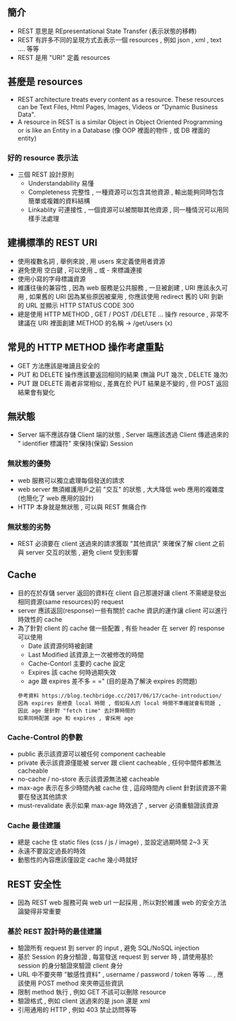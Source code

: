 ## 簡介
- REST 意思是 REpresentational State Transfer (表示狀態的移轉)
- REST 有許多不同的呈現方式去表示一個 resources , 例如 json , xml , text .... 等等
- REST 是用 "URI" 定義 resources

## 甚麼是 resources
- REST architecture treats every content as a resource. These resources can be Text Files, Html Pages, Images, Videos or "Dynamic Business Data".
- A resource in REST is a similar Object in Object Oriented Programming or is like an Entity in a Database (像 OOP 裡面的物件 , 或 DB 裡面的 entity)

### 好的 resource 表示法
- 三個 REST 設計原則
  - Understandability 易懂
  - Completeness 完整性 , 一種資源可以包含其他資源 , 輸出能夠同時包含簡單或複雜的資料結構
  - Linkablity 可連接性 , 一個資源可以被關聯其他資源 , 同一種情況可以用同樣手法處理

## 建構標準的 REST URI
- 使用複數名詞 , 舉例來說 , 用 users 來定義使用者資源
- 避免使用 <space> 空白鍵 , 可以使用 _ 或 - 來標識連接
- 使用小寫的字母標識資源
- 維護往後的兼容性 , 因為 web 服務是公共服務 , 一旦被創建 , URI 應該永久可用 , 如果舊的 URI 因為某些原因被棄用 , 你應該使用 redirect 舊的 URI 到新的 URL 並顯示 HTTP STATUS CODE 300
- 總是使用 HTTP METHOD , GET / POST /DELETE ... 操作 resource , 非常不建議在 URI 裡面創建 METHOD 的名稱 -> /get/users (x)

## 常見的 HTTP METHOD 操作考慮重點
- GET 方法應該是唯讀且安全的
- PUT 和 DELETE 操作應該要返回相同的結果 (無論 PUT 幾次 , DELETE 幾次)
- PUT 跟 DELETE 兩者非常相似 , 差異在於 PUT 結果是不變的 , 但 POST 返回結果會有變化

## 無狀態
- Server 端不應該存儲 Client 端的狀態 , Server 端應該透過 Client 傳遞過來的 " identifier 標識符" 來保持(保留) Session

### 無狀態的優勢
- web 服務可以獨立處理每個發送的請求
- web server 無須維護用戶之前 "交互" 的狀態 , 大大降低 web 應用的複雜度 (也簡化了 web 應用的設計)
- HTTP 本身就是無狀態 , 可以與 REST 無痛合作

### 無狀態的劣勢
- REST 必須要在 client 送過來的請求獲取 "其他資訊" 來確保了解 client 之前與 server 交互的狀態 , 避免 client 受到影響

## Cache
- 目的在於存儲 server 返回的資料在 client 自己那邊好讓 client 不需總是發出相同資源(same resources)的 request 
- server 應該返回(response)一些有關於 cache 資訊的運作讓 client 可以進行時效性的 cache
- 為了針對 client 的 cache 做一些配置 , 有些 header 在 server 的 response 可以使用
  - Date 該資源何時被創建
  - Last Modified 該資源上一次被修改的時間
  - Cache-Contorl 主要的 cache 設定
  - Expires 該 cache 何時過期失效
  - age 跟 expires 差不多 = =" (目的是為了解決 expires 的問題)
  ```
  參考資料 https://blog.techbridge.cc/2017/06/17/cache-introduction/
  因為 expires 是檢查 local 時間 , 假如有人的 local 時間不準確就會有問題 , 因此 age 是針對 "fetch time" 去計算時間的
  如果同時配置 age 和 expires , 會採用 age
  ```
### Cache-Control 的參數
- public 表示該資源可以被任何 component cacheable
- private 表示該資源僅能被 server 跟 client cacheable , 任何中間件都無法 cacheable
- no-cache / no-store 表示該資源無法被 cacheable
- max-age 表示在多少時間內被 cache 住 , 這段時間內 client 針對該資源不需要在發送其他請求
- must-revalidate 表示如果 max-age 時效過了 , server 必須重驗證該資源

### Cache 最佳建議
- 總是 cache 住 static files (css / js / image) , 並設定過期時間 2~3 天
- 永遠不要設定過長的時效
- 動態性的內容應該僅設定 cache 幾小時就好

## REST 安全性
- 因為 REST web 服務可與 web url 一起採用 , 所以對於維護 web 的安全方法論變得非常重要

### 基於 REST 設計時的最佳建議
- 驗證所有 request 到 server 的 input , 避免 SQL/NoSQL injection
- 基於 Session 的身分驗證 , 每當發送 request 到 server 時 , 請使用基於 session 的身分驗證來驗證 client 身分
- URL 中不要夾帶 "敏感性資料" , username / password / token 等等 ... , 應該使用 POST method 來夾帶這些資訊
- 限制 method 執行 , 例如 GET 不該可以刪除 resource
- 驗證格式 , 例如 client 送過來的是 json 還是 xml
- 引用通用的 HTTP , 例如 403 禁止訪問等等